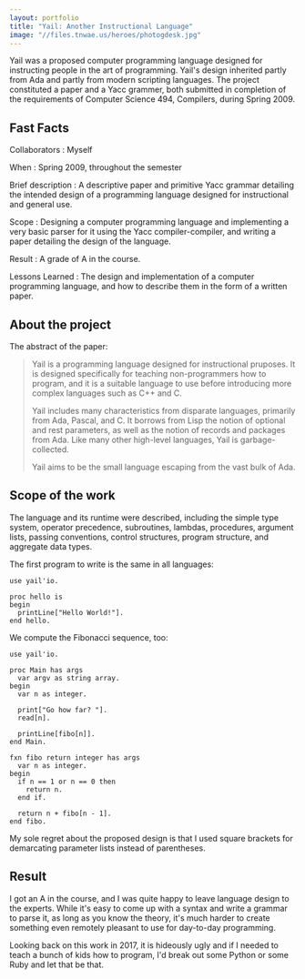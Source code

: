 ```yaml
---
layout: portfolio
title: "Yail: Another Instructional Language"
image: "//files.tnwae.us/heroes/photogdesk.jpg"
---
```


Yail was a proposed computer programming language designed for
instructing people in the art of programming.  Yail's design inherited
partly from Ada and partly from modern scripting languages.  The project
constituted a paper and a Yacc grammer, both submitted in completion of
the requirements of Computer Science 494, Compilers, during Spring 2009.

## Fast Facts

Collaborators
: Myself

When
: Spring 2009, throughout the semester

Brief description
: A descriptive paper and primitive Yacc grammar detailing the intended
  design of a programming language designed for instructional and general
  use.

Scope
: Designing a computer programming language and implementing a very
  basic parser for it using the Yacc compiler-compiler, and writing a
  paper detailing the design of the language.

Result
: A grade of A in the course.

Lessons Learned
: The design and implementation of a computer programming language, and
  how to describe them in the form of a written paper.

## About the project

The abstract of the paper:

> Yail is a programming language designed for instructional pruposes.
> It is designed specifically for teaching non-programmers how to
> program, and it is a suitable language to use before introducing more
> complex languages such as C++ and C.
>
> Yail includes many characteristics from disparate languages, primarily
> from Ada, Pascal, and C.  It borrows from Lisp the notion of optional
> and rest parameters, as well as the notion of records and packages
> from Ada.  Like many other high-level languages, Yail is
> garbage-collected.
>
> Yail aims to be the small language escaping from the vast bulk of Ada.

## Scope of the work

The language and its runtime were described, including the simple type
system, operator precedence, subroutines, lambdas, procedures, argument
lists, passing conventions, control structures, program structure, and
aggregate data types.

The first program to write is the same in all languages:

    use yail'io.

    proc hello is
    begin
      printLine["Hello World!"].
    end hello.

We compute the Fibonacci sequence, too:

    use yail'io.

    proc Main has args
      var argv as string array.
    begin
      var n as integer.

      print["Go how far? "].
      read[n].

      printLine[fibo[n]].
    end Main.

    fxn fibo return integer has args
      var n as integer.
    begin
      if n == 1 or n == 0 then
        return n.
      end if.

      return n + fibo[n - 1].
    end fibo.

My sole regret about the proposed design is that I used square brackets
for demarcating parameter lists instead of parentheses.  

## Result

I got an A in the course, and I was quite happy to leave language design
to the experts.  While it's easy to come up with a syntax and write a
grammar to parse it, as long as you know the theory, it's much harder to
create something even remotely pleasant to use for day-to-day
programming.

Looking back on this work in 2017, it is hideously ugly and if I needed
to teach a bunch of kids how to program, I'd break out some Python or
some Ruby and let that be that.

